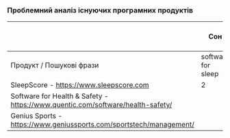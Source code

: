 ### Проблемний аналіз існуючих програмних продуктів

|  | Сон | Безпека праці|  Важливість фізичних вправ | Тип ліцензії | Примітка |
| --- | --- | ---| --- | --- | --- |
| Продукт / Пошукові фрази | software for sleep | software for Occupational safety |  importance of exercise |  |  |
| SleepScore - https://www.sleepscore.com | 2 |  |  | Freeware |  |
| Software for Health & Safety - https://www.quentic.com/software/health-safety/ |  | 2 |  | Freeware |  |
| Genius Sports - https://www.geniussports.com/sportstech/management/ |  | | 2 | Freeware |  |
